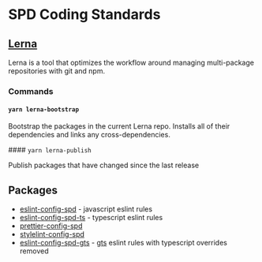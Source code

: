 # SPD Coding Standards

## [Lerna](https://github.com/lerna/lerna#about)

Lerna is a tool that optimizes the workflow around managing multi-package repositories with git and npm.

### Commands

#### `yarn lerna-bootstrap`

Bootstrap the packages in the current Lerna repo. Installs all of their dependencies and links any cross-dependencies.

#### `yarn lerna-publish`

Publish packages that have changed since the last release

## Packages

- [eslint-config-spd](packages/eslint-config-spd/README.md) - javascript eslint rules
- [eslint-config-spd-ts](packages/eslint-config-spd-ts/README.md) - typescript eslint rules
- [prettier-config-spd](packages/prettier-config-spd/README.md)
- [stylelint-config-spd](packages/stylelint-config-spd/README.md)
- [eslint-config-spd-gts](packages/eslint-config-spd-gts/README.md) - [gts](https://github.com/google/gts) eslint rules with typescript overrides removed
